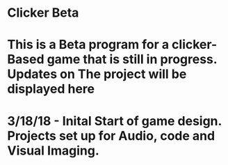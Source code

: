 # Clicker Beta

# This is a Beta program for a clicker-Based game that is still in progress. Updates on The project will be displayed here

# 3/18/18 - Inital Start of game design. Projects set up for Audio, code and Visual Imaging.
